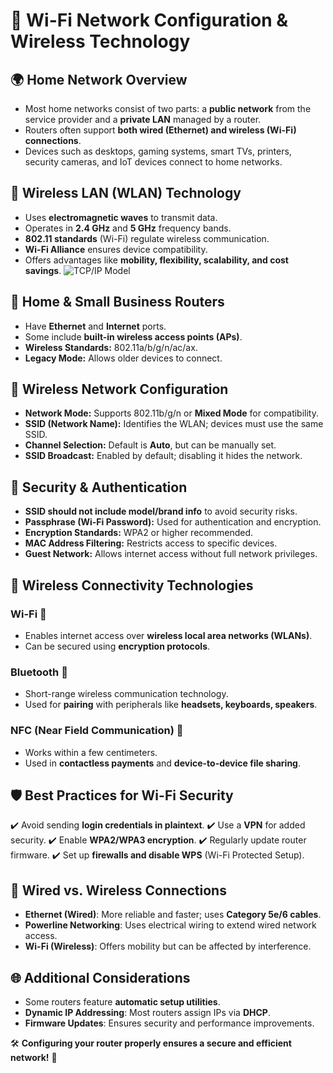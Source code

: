 # 📡 Wi-Fi Network Configuration & Wireless Technology

## 🌍 Home Network Overview

- Most home networks consist of two parts: a **public network** from the service provider and a **private LAN** managed by a router.
- Routers often support **both wired (Ethernet) and wireless (Wi-Fi) connections**.
- Devices such as desktops, gaming systems, smart TVs, printers, security cameras, and IoT devices connect to home networks.

## 📶 Wireless LAN (WLAN) Technology

- Uses **electromagnetic waves** to transmit data.
- Operates in **2.4 GHz** and **5 GHz** frequency bands.
- **802.11 standards** (Wi-Fi) regulate wireless communication.
- **Wi-Fi Alliance** ensures device compatibility.
- Offers advantages like **mobility, flexibility, scalability, and cost savings**.
  ![TCP/IP Model](https://techterms.com/img/lg/wlan_1283.png)

## 🏡 Home & Small Business Routers

- Have **Ethernet** and **Internet** ports.
- Some include **built-in wireless access points (APs)**.
- **Wireless Standards:** 802.11a/b/g/n/ac/ax.
- **Legacy Mode:** Allows older devices to connect.

## 📡 Wireless Network Configuration

- **Network Mode:** Supports 802.11b/g/n or **Mixed Mode** for compatibility.
- **SSID (Network Name):** Identifies the WLAN; devices must use the same SSID.
- **Channel Selection:** Default is **Auto**, but can be manually set.
- **SSID Broadcast:** Enabled by default; disabling it hides the network.

## 🔑 Security & Authentication

- **SSID should not include model/brand info** to avoid security risks.
- **Passphrase (Wi-Fi Password):** Used for authentication and encryption.
- **Encryption Standards:** WPA2 or higher recommended.
- **MAC Address Filtering:** Restricts access to specific devices.
- **Guest Network:** Allows internet access without full network privileges.

## 📶 Wireless Connectivity Technologies

### **Wi-Fi** 🔗

- Enables internet access over **wireless local area networks (WLANs)**.
- Can be secured using **encryption protocols**.

### **Bluetooth** 🔵

- Short-range wireless communication technology.
- Used for **pairing** with peripherals like **headsets, keyboards, speakers**.

### **NFC (Near Field Communication)** 📲

- Works within a few centimeters.
- Used in **contactless payments** and **device-to-device file sharing**.

## 🛡️ Best Practices for Wi-Fi Security

✔️ Avoid sending **login credentials in plaintext**.
✔️ Use a **VPN** for added security.
✔️ Enable **WPA2/WPA3 encryption**.
✔️ Regularly update router firmware.
✔️ Set up **firewalls and disable WPS** (Wi-Fi Protected Setup).

## 🔌 Wired vs. Wireless Connections

- **Ethernet (Wired)**: More reliable and faster; uses **Category 5e/6 cables**.
- **Powerline Networking**: Uses electrical wiring to extend wired network access.
- **Wi-Fi (Wireless)**: Offers mobility but can be affected by interference.

## 🌐 Additional Considerations

- Some routers feature **automatic setup utilities**.
- **Dynamic IP Addressing**: Most routers assign IPs via **DHCP**.
- **Firmware Updates**: Ensures security and performance improvements.

🛠️ **Configuring your router properly ensures a secure and efficient network!** 🚀
